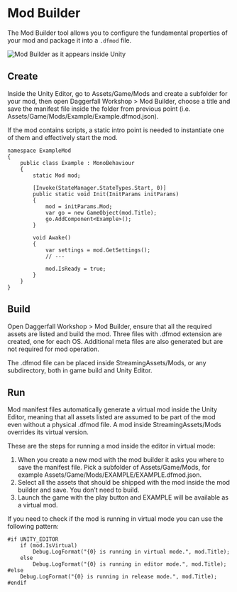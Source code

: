# Mod Builder

The Mod Builder tool allows you to configure the fundamental properties of your
mod and package it into a `.dfmod` file.

![Mod Builder as it appears inside Unity]( https://www.dfworkshop.net/wp-content/uploads/2016/05/editorwindow.png )

## Create

Inside the Unity Editor, go to Assets/Game/Mods and create a subfolder for your mod, then open Daggerfall Workshop > Mod Builder, choose a title and save the manifest file inside the folder from previous point (i.e. Assets/Game/Mods/Example/Example.dfmod.json).

If the mod contains scripts, a static intro point is needed to instantiate one of them and effectively start the mod.

```
namespace ExampleMod
{
    public class Example : MonoBehaviour
    {
        static Mod mod;

        [Invoke(StateManager.StateTypes.Start, 0)]
        public static void Init(InitParams initParams)
        {
            mod = initParams.Mod;
            var go = new GameObject(mod.Title);
            go.AddComponent<Example>();
        }

        void Awake()
        {
            var settings = mod.GetSettings();
            // ---

            mod.IsReady = true;
        }
    }
}
```


## Build

Open Daggerfall Workshop > Mod Builder, ensure that all the required assets are listed and build the mod. Three files with .dfmod extension are created, one for each OS. Additional meta files are also generated but are not required for mod operation.

The .dfmod file can be placed inside StreamingAssets/Mods, or any subdirectory, both in game build and Unity Editor.


## Run

Mod manifest files automatically generate a virtual mod inside the Unity Editor,
meaning that all assets listed are assumed to be part of the mod even without a
physical .dfmod file. A mod inside StreamingAssets/Mods overrides its virtual
version.

These are the steps for running a mod inside the editor in virtual mode:

1. When you create a new mod with the mod builder it asks you where to save the manifest file. Pick a subfolder of Assets/Game/Mods, for example Assets/Game/Mods/EXAMPLE/EXAMPLE.dfmod.json.
1. Select all the assets that should be shipped with the mod inside the mod builder and save. You don’t need to build.
1. Launch the game with the play button and EXAMPLE will be available as a virtual mod.

If you need to check if the mod is running in virtual mode you can use the following pattern:

```
#if UNITY_EDITOR
    if (mod.IsVirtual)
        Debug.LogFormat("{0} is running in virtual mode.", mod.Title);
    else
        Debug.LogFormat("{0} is running in editor mode.", mod.Title);
#else
    Debug.LogFormat("{0} is running in release mode.", mod.Title);
#endif
```
